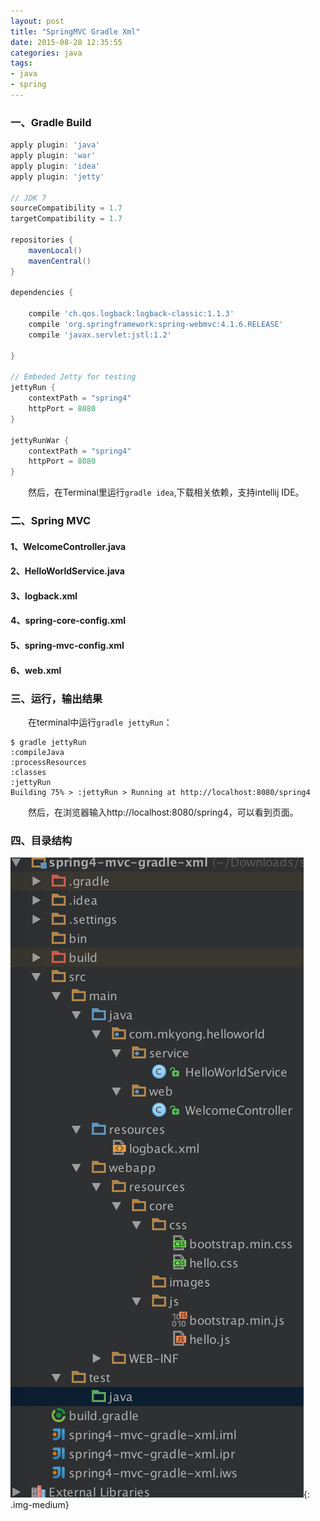```yaml
---
layout: post
title: "SpringMVC Gradle Xml"
date: 2015-08-28 12:35:55
categories: java
tags: 
- java
- spring
---
```


### 一、Gradle Build
```groovy
apply plugin: 'java'
apply plugin: 'war'
apply plugin: 'idea'
apply plugin: 'jetty'

// JDK 7
sourceCompatibility = 1.7
targetCompatibility = 1.7

repositories {
    mavenLocal()
    mavenCentral()
}

dependencies {
 
    compile 'ch.qos.logback:logback-classic:1.1.3'
    compile 'org.springframework:spring-webmvc:4.1.6.RELEASE'
    compile 'javax.servlet:jstl:1.2'
    
}

// Embeded Jetty for testing
jettyRun {
    contextPath = "spring4"
    httpPort = 8080
}

jettyRunWar {
    contextPath = "spring4"
    httpPort = 8080
}
```

　　然后，在Terminal里运行```gradle idea```,下载相关依赖，支持intellij IDE。
### 二、Spring MVC

#### 1、WelcomeController.java

#### 2、HelloWorldService.java

#### 3、logback.xml

#### 4、spring-core-config.xml

#### 5、spring-mvc-config.xml

#### 6、web.xml

### 三、运行，输出结果
　　在terminal中运行`gradle jettyRun`：
```shell script
$ gradle jettyRun                    
:compileJava
:processResources
:classes
:jettyRun
Building 75% > :jettyRun > Running at http://localhost:8080/spring4
```
　　然后，在浏览器输入http://localhost:8080/spring4，可以看到页面。

### 四、目录结构
![](/assets/img/spring-mvc-gradle-xml.png){: .img-medium}


